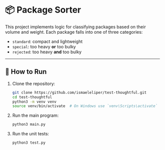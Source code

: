 # 📦 Package Sorter

This project implements logic for classifying packages based on their volume and weight. Each package falls into one of three categories:

- `standard`: compact and lightweight
- `special`: too heavy **or** too bulky
- `rejected`: too heavy **and** too bulky

---

## 🚀 How to Run

1. Clone the repository:
   ```bash
   git clone https://github.com/ismaeleliper/test-thoughtful.git
   cd test-thoughtful
   python3 -m venv venv
   source venv/bin/activate  # On Windows use `venv\Scripts\activate`
   ```

2. Run the main program:
   ```bash
   python3 main.py
   ```

3. Run the unit tests:
   ```bash
   python3 test.py
   ```


